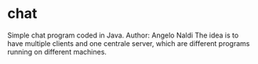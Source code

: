 # chat
Simple chat program coded in Java.
Author: Angelo Naldi
The idea is to have multiple clients and one centrale server, which are different programs running on different machines.
